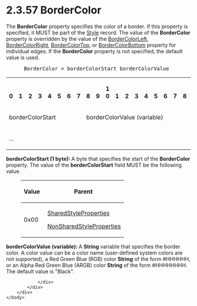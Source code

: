 <html dir="LTR" xmlns:mshelp="http://msdn.microsoft.com/mshelp" xmlns:ddue="http://ddue.schemas.microsoft.com/authoring/2003/5" xmlns:xlink="http://www.w3.org/1999/xlink" xmlns:tool="http://www.microsoft.com/tooltip">
    <head>
        <meta http-equiv="Content-Type" content="text/html; CHARSET=utf-8"></meta>
        <meta name="save" content="history"></meta>
        <title>2.3.57 BorderColor</title>
        <xml>
            <mshelp:toctitle title="2.3.57 BorderColor"></mshelp:toctitle>
            <mshelp:rltitle title="[MS-RPL]: BorderColor"></mshelp:rltitle>
            <mshelp:keyword index="A" term="d56bcd49-8d86-4963-85cb-98f8c61b19b6"></mshelp:keyword>
            <mshelp:attr name="DCSext.ContentType" value="open specification"></mshelp:attr>
            <mshelp:attr name="AssetID" value="d56bcd49-8d86-4963-85cb-98f8c61b19b6"></mshelp:attr>
            <mshelp:attr name="TopicType" value="kbRef"></mshelp:attr>
            <mshelp:attr name="DCSext.Title" value="[MS-RPL]: BorderColor" />
        </xml>
    </head>
    <body>
        <div id="header">
            <h1 class="heading">2.3.57 BorderColor</h1>
        </div>
        <div id="mainSection">
            <div id="mainBody">
                <div id="allHistory" class="saveHistory"></div>
                <div id="sectionSection0" class="section" name="collapseableSection">
                    

<p>The <b>BorderColor</b> property specifies the color of a
border. If this property is specified, it MUST be part of the <a href="04bf25a1-2f43-4acf-b9eb-b9fa2dc45202.md">Style</a> record. The value of
the <b>BorderColor</b> property is overridden by the value of the <a href="bfc9765d-be2a-4845-87a1-bee9a22b3212.md">BorderColorLeft</a>, <a href="777802a1-0999-4638-83f2-f327a21b372d.md">BorderColorRight</a>, <a href="48bbfbc8-2600-45bc-ba0c-8079cf5eb3bf.md">BorderColorTop</a>, or <a href="bb7d0948-af17-41a0-b47b-be1a3d849723.md">BorderColorBottom</a> property
for individual edges. If the <b>BorderColor</b> property is not specified, the
default value is used.           </p>

<dl>
<dd>
<div><pre> BorderColor = borderColorStart borderColorValue
</pre></div>
</dd></dl>

<table>
 <tr>
  <th><p><br>0</p></th>
  <th><p><br>1</p></th>
  <th><p><br>2</p></th>
  <th><p><br>3</p></th>
  <th><p><br>4</p></th>
  <th><p><br>5</p></th>
  <th><p><br>6</p></th>
  <th><p><br>7</p></th>
  <th><p><br>8</p></th>
  <th><p><br>9</p></th>
  <th><p>1<br>0</p></th>
  <th><p><br>1</p></th>
  <th><p><br>2</p></th>
  <th><p><br>3</p></th>
  <th><p><br>4</p></th>
  <th><p><br>5</p></th>
  <th><p><br>6</p></th>
  <th><p><br>7</p></th>
  <th><p><br>8</p></th>
  <th><p><br>9</p></th>
  <th><p>2<br>0</p></th>
  <th><p><br>1</p></th>
  <th><p><br>2</p></th>
  <th><p><br>3</p></th>
  <th><p><br>4</p></th>
  <th><p><br>5</p></th>
  <th><p><br>6</p></th>
  <th><p><br>7</p></th>
  <th><p><br>8</p></th>
  <th><p><br>9</p></th>
  <th><p>3<br>0</p></th>
  <th><p><br>1</p></th>
 </tr>
 <tr>
  <td colspan="8">
  <p>borderColorStart</p>
  </td>
  <td colspan="24">
  <p>borderColorValue
  (variable)</p>
  </td>
 </tr>
 <tr>
  <td colspan="32">
  <p>...</p>
  </td>
 </tr>
</table>

<p><b>borderColorStart (1 byte): </b>A byte that
specifies the start of the <b>BorderColor</b> property. The value of the <b>borderColorStart</b>
field MUST be the following value.</p>

<dl>
<dd>
<table>
 <thead>
  <tr>
   <th>
   <p>Value</p>
   </th>
   <th>
   <p>Parent</p>
   </th>
  </tr>
 </thead>
 <tr>
  <td>
  <p>0x00</p>
  </td>
  <td>
  <p> <a href="8e7ad65c-8fc2-4a04-a02f-be9fe5b91d1e.md">SharedStyleProperties</a></p>
  <p> <a href="19ef92ab-7c9f-454f-874d-b6b04b92b117.md">NonSharedStyleProperties</a></p>
  </td>
 </tr>
</table>
</dd></dl>

<p><b>borderColorValue (variable): </b>A <b>String</b>
variable that specifies the border color. A color value can be a color name
(user-defined system colors are not supported), a Red Green Blue (RGB) color <b>String</b>
of the form #HHHHHH, or an Alpha Red Green Blue (ARGB) color <b>String</b> of
the form #HHHHHHHH. The default value is &quot;Black&quot;. </p>


                </div>
            </div>
        </div>
    </body>
</html>